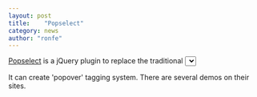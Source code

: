 ```yaml
---
layout: post
title:    "Popselect"
category: news
author: "ronfe"
---
```


[Popselect](http://jquer.in/popSelect/ ) is a jQuery plugin to replace the traditional <select> box with a sleek Popover with options pre-populated. 

It can create 'popover' tagging system. There are several demos on their sites.
